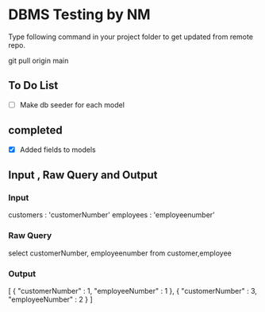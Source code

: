 # DBMS Testing by NM

Type following command in your project folder to get updated from remote repo.

git pull origin main

## To Do List


- [ ] Make db seeder for each model

## completed
- [x] Added fields to models


## Input , Raw Query and Output

### Input

customers : 'customerNumber'
employees : 'employeenumber'

### Raw Query

select customerNumber, employeenumber from customer,employee

### Output

[
    {
        "customerNumber" : 1,
        "employeeNumber" : 1
    },
    {
        "customerNumber" : 3,
        "employeeNumber" : 2
    }
]

